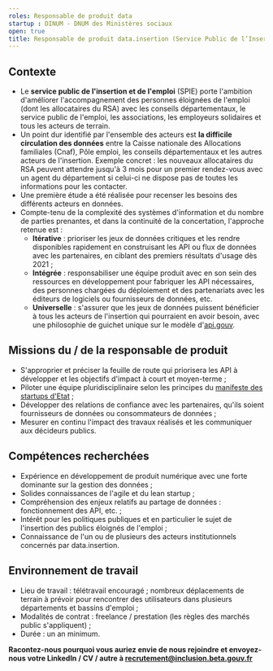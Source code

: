```yaml
---
roles: Responsable de produit data 
startup : DINUM - DNUM des Ministères sociaux 
open: true
title: Responsable de produit data.insertion (Service Public de l’Insertion et de l’Emploi)
---
```


## Contexte
- Le **service public de l'insertion et de l'emploi** (SPIE) porte l'ambition d'améliorer l'accompagnement des personnes éloignées de l'emploi (dont les allocataires du RSA) avec les conseils départementaux, le service public de l'emploi, les associations, les employeurs solidaires et tous les acteurs de terrain.
- Un point dur identifié par l'ensemble des acteurs est **la difficile circulation des données** entre la Caisse nationale des Allocations familiales (Cnaf), Pôle emploi, les conseils départementaux et les autres acteurs de l'insertion. Exemple concret : les nouveaux allocataires du RSA peuvent attendre jusqu'à 3 mois pour un premier rendez-vous avec un agent du département si celui-ci ne dispose pas de toutes les informations pour les contacter. 
- Une première étude a été réalisée pour recenser les besoins des différents acteurs en données. 
- Compte-tenu de la complexité des systèmes d'information et du nombre de parties prenantes, et dans la continuité de la concertation, l'approche retenue est : 
    - **Itérative** : prioriser les jeux de données critiques et les rendre disponibles rapidement en construisant les API ou flux de données avec les partenaires, en ciblant des premiers résultats d'usage dès 2021 ; 
    - **Intégrée** : responsabiliser une équipe produit avec en son sein des ressources en développement pour fabriquer les API nécessaires, des personnes chargées du déploiement et des partenariats avec les éditeurs de logiciels ou fournisseurs de données, etc. 
    - **Universelle** : s'assurer que les jeux de données puissent bénéficier à tous les acteurs de l'insertion qui pourraient en avoir besoin, avec une philosophie de guichet unique sur le modèle d'[api.gouv](https://api.gouv.fr/). 

## Missions du / de  la responsable de produit 
- S'approprier et préciser la feuille de route qui priorisera les API à développer et les objectifs d'impact à court et moyen-terme ;
- Piloter une équipe pluridisciplinaire selon les principes du [manifeste des startups d'Etat](https://beta.gouv.fr/approche/manifeste) ;
- Développer des relations de confiance avec les partenaires, qu'ils soient fournisseurs de données ou consommateurs de données ; 
- Mesurer en continu l'impact des travaux réalisés et les communiquer aux décideurs publics. 

## Compétences recherchées     
- Expérience en développement de produit numérique avec une forte dominante sur la gestion des données ; 
- Solides connaissances de l'agile et du lean startup ;
- Compréhension des enjeux relatifs au partage de données : fonctionnement des API, etc. ;
- Intérêt pour les politiques publiques et en particulier le sujet de l'insertion des publics éloignés de l'emploi ;
- Connaissance de l'un ou de plusieurs des acteurs institutionnels concernés par data.insertion.

## Environnement de travail   
 - Lieu de travail : télétravail encouragé ; nombreux déplacements de terrain à prévoir pour rencontrer des utilisateurs dans plusieurs départements et bassins d'emploi ;
 - Modalités de contrat : freelance / prestation (les règles des marchés public s'appliquent) ; 
 - Durée : un an minimum.     

**Racontez-nous pourquoi vous auriez envie de nous rejoindre et envoyez-nous votre LinkedIn / CV / autre à recrutement@inclusion.beta.gouv.fr**
 
